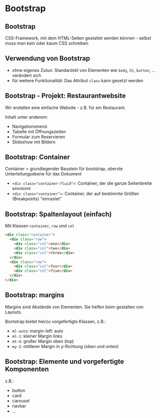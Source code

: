 # Bootstrap

## Bootstrap

CSS-Framework, mit dem HTML-Seiten gestaltet werden können - selbst muss man kein oder kaum CSS schreiben

## Verwendung von Bootstrap

- ohne eigenes Zutun: Standardstil von Elementen wie `body`, `h1`, `button`, ... verändert sich
- für weitere Funktionalität: Das Attribut `class` kann gesetzt werden

## Bootstrap - Projekt: Restaurantwebsite

Wir erstellen eine einfache Website - z.B. für ein Restaurant.

Inhalt unter anderem:

- Navigationsmenü
- Tabelle mit Öffnungszeiten
- Formular zum Reservieren
- Slideshow mit Bildern

## Bootstrap: Container

Container = grundlegender Baustein für bootstrap, oberste Unterteilungsebene für das Dokument

- `<div class="container-fluid">`: Container, der die ganze Seitenbreite einnimmt
- `<div class="container">`: Container, der auf bestimmte Größen (Breakpoints) "einrastet"

## Bootstrap: Spaltenlayout (einfach)

Mit Klassen `container`, `row` und `col`

```html
<div class="container">
  <div class="row">
    <div class="col">one</div>
    <div class="col">two</div>
    <div class="col">three</div>
  </div>
  <div class="row">
    <div class="col">four</div>
    <div class="col">five</div>
  </div>
</div>
```

## Bootstrap: margins

Margins sind Abstände von Elementen. Sie helfen beim gestalten von Layouts.

Bootstrap bietet hierzu vorgefertigte Klassen, z.B.:

- `ml-auto`: margin-left: auto
- `ml-1`: kleiner Margin links
- `mt-4`: großer Margin oben (top)
- `my-2`: mittlerer Margin in y-Richtung (oben und unten)

## Bootstrap: Elemente und vorgefertigte Komponenten

z.B.:

- button
- card
- carousel
- navbar
- ...
